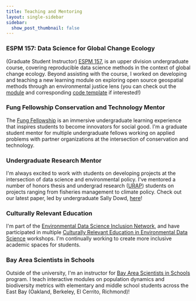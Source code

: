 ```yaml
---
title: Teaching and Mentoring
layout: single-sidebar
sidebar: 
  show_post_thumbnail: false
---
```


### ESPM 157: Data Science for Global Change Ecology
(Graduate Student Instructor)  [ESPM 157](https://espm-157.carlboettiger.info/), is an upper division undergraduate course, covering 
reproducible data science methods in the context of global change ecology. Beyond assisting with the course, I worked on developing and teaching a new learning module on exploring open source geospatial methods through an environmental justice lens (you can check out the [module](https://espm-157.carlboettiger.info/modules) and corresponding [code template]() if interested!)


### Fung Fellowship Conservation and Technology Mentor
The [Fung Fellowship](https://fungfellows.berkeley.edu/) is an immersive undergraduate learning experience that inspires students to become innovators for social good. I'm a graduate student mentor for multiple undergraduate fellows working on applied problems with partner organizations at the intersection of conservation and technology.


### Undergraduate Research Mentor
I'm always excited to work with students on developing projects at the intersection of data science and environmental policy. I've mentored a number of honors thesis and undergrad research ([URAP](https://urap.berkeley.edu/)) students on projects ranging from fisheries management to climate policy. Check out our latest paper, led by undergraduate Sally Dowd, [here](https://doi.org/10.1002/eap.2578)!

### Culturally Relevant Education
I'm part of the [Environmental Data Science Inclusion Network](https://qubeshub.org/community/groups/edsin/), and have participated in  multiple [Culturally Relevant Education in Environmental Data Science](https://qubeshub.org/community/groups/edsin/creeds) workshops. I'm continually working to create more inclusive academic spaces for students.

### Bay Area Scientists in Schools
Outside of the university, I'm an instructor for [Bay Area Scientists in Schools](https://crscience.org/educators/basis/) program. I teach interactive modules on population dynamics and biodiversity metrics with elementary and middle school students across the East Bay (Oakland, Berkeley, El Cerrito, Richmond)!






